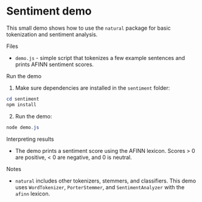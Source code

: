 # Sentiment demo

This small demo shows how to use the `natural` package for basic tokenization and sentiment analysis.

Files
- `demo.js` - simple script that tokenizes a few example sentences and prints AFINN sentiment scores.

Run the demo

1. Make sure dependencies are installed in the `sentiment` folder:

```powershell
cd sentiment
npm install
```

2. Run the demo:

```powershell
node demo.js
```

Interpreting results
- The demo prints a sentiment score using the AFINN lexicon. Scores > 0 are positive, < 0 are negative, and 0 is neutral.

Notes
- `natural` includes other tokenizers, stemmers, and classifiers. This demo uses `WordTokenizer`, `PorterStemmer`, and `SentimentAnalyzer` with the `afinn` lexicon.

